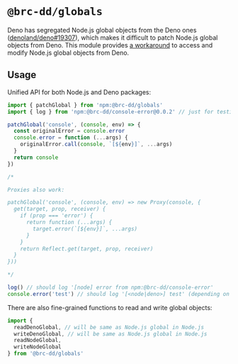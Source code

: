 # `@brc-dd/globals`

Deno has segregated Node.js global objects from the Deno ones ([denoland/deno#19307](https://github.com/denoland/deno/pull/19307)), which
makes it difficult to patch Node.js global objects from Deno. This module provides
[a workaround](https://github.com/denoland/deno/issues/20826#issuecomment-1752701765) to access and modify Node.js global objects from Deno.

## Usage

Unified API for both Node.js and Deno packages:

```ts
import { patchGlobal } from 'npm:@brc-dd/globals'
import { log } from 'npm:@brc-dd/console-error@0.0.2' // just for testing

patchGlobal('console', (console, env) => {
  const originalError = console.error
  console.error = function (...args) {
    originalError.call(console, `[${env}]`, ...args)
  }
  return console
})

/*

Proxies also work:

patchGlobal('console', (console, env) => new Proxy(console, {
  get(target, prop, receiver) {
    if (prop === 'error') {
      return function (...args) {
        target.error(`[${env}]`, ...args)
      }
    }
    return Reflect.get(target, prop, receiver)
  }
}))

*/

log() // should log '[node] error from npm:@brc-dd/console-error'
console.error('test') // should log '[<node|deno>] test' (depending on the environment)
```

There are also fine-grained functions to read and write global objects:

```ts
import {
  readDenoGlobal, // will be same as Node.js global in Node.js
  writeDenoGlobal, // will be same as Node.js global in Node.js
  readNodeGlobal,
  writeNodeGlobal
} from '@brc-dd/globals'
```

